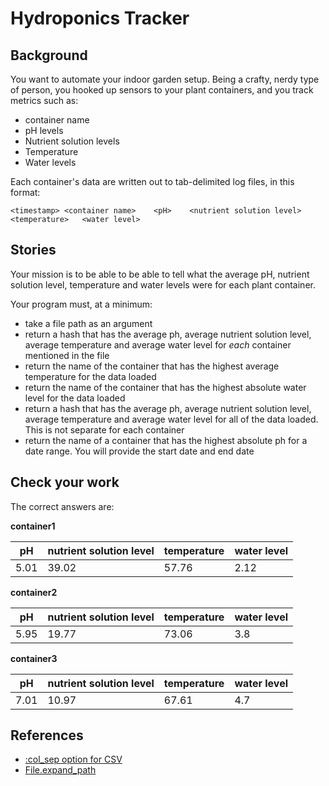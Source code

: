 # Hydroponics Tracker

## Background

You want to automate your indoor garden setup.  Being a crafty, nerdy type of person, 
you hooked up sensors to your plant containers, and you track metrics such as:

* container name
* pH levels
* Nutrient solution levels
* Temperature
* Water levels

Each container's data are written out to tab-delimited log files, in this format:

```
<timestamp>	<container name>	<pH>	<nutrient solution level>	<temperature>	<water level>
```

## Stories

Your mission is to be able to be able to tell what the average pH, nutrient solution level,
temperature and water levels were for each plant container.

Your program must, at a minimum:

* take a file path as an argument
* return a hash that has the average ph, average nutrient solution level, average temperature 
and average water level for _each_ container mentioned in the file
* return the name of the container that has the highest average temperature for the data loaded
* return the name of the container that has the highest absolute water level for the data loaded
* return a hash that has the average ph, average nutrient solution level, average temperature
and average water level for all of the data loaded. This is not separate for each container
* return the name of a container that has the highest absolute ph for a date range. You will
provide the start date and end date

## Check your work

The correct answers are:

**container1**

pH   | nutrient solution level | temperature | water level
---- | ----------------------- | ----------- | -----------
5.01 | 39.02                   | 57.76       | 2.12

**container2**

pH   | nutrient solution level | temperature | water level
---- | ----------------------- | ----------- | -----------
5.95 | 19.77                   | 73.06       | 3.8

**container3**

pH   | nutrient solution level | temperature | water level
---- | ----------------------- | ----------- | -----------
7.01 | 10.97                   | 67.61       | 4.7

## References

* [:col_sep option for CSV](http://ruby-doc.org/stdlib-2.1.1/libdoc/csv/rdoc/CSV.html)
* [File.expand_path](http://www.ruby-doc.org/core-2.1.2/File.html#method-c-expand_path)

